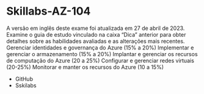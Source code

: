 # Skillabs-AZ-104

A versão em inglês deste exame foi atualizada em 27 de abril de 2023. Examine o guia de estudo vinculado na caixa “Dica” anterior para obter detalhes sobre as habilidades avaliadas e as alterações mais recentes.
Gerenciar identidades e governança do Azure (15% a 20%)
Implementar e gerenciar o armazenamento (15% a 20%)
Implantar e gerenciar os recursos de computação do Azure (20 a 25%)
Configurar e gerenciar redes virtuais (20-25%)
Monitorar e manter os recursos do Azure (10 a 15%)

- GitHub
- Sskilabs

